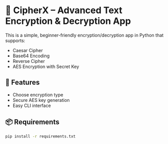# 🔐 CipherX – Advanced Text Encryption & Decryption App

This is a simple, beginner-friendly encryption/decryption app in Python that supports:

- Caesar Cipher
- Base64 Encoding
- Reverse Cipher
- AES Encryption with Secret Key

## 🚀 Features
- Choose encryption type
- Secure AES key generation
- Easy CLI interface

## 📦 Requirements
```bash
pip install -r requirements.txt
